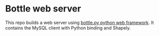 # Bottle web server

This repo builds a web server using [bottle.py python web framework](http://bottlepy.org/docs/dev/index.html). It contains the MySQL client with Python binding and Shapely.
